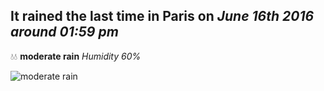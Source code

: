 ## It rained the last time in Paris on *June 16th 2016 around 01:59 pm*
💧💧  **moderate rain** *Humidity 60%*

![moderate rain](http://openweathermap.org/img/w/10d.png)
